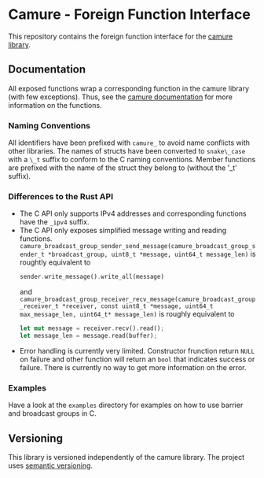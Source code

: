 # Camure - Foreign Function Interface
This repository contains the foreign function interface for the [camure library](https://github.com/soehrl/camure).

## Documentation
All exposed functions wrap a corresponding function in the camure library (with few exceptions).
Thus, see the [camure documentation](https://docs.rs/camure/) for more information on the functions.

### Naming Conventions
All identifiers have been prefixed with `camure_` to avoid name conflicts with other libraries.
The names of structs have been converted to `snake\_case` with a `\_t` suffix to conform to the C naming conventions.
Member functions are prefixed with the name of the struct they belong to (without the '\_t' suffix).

### Differences to the Rust API
* The C API only supports IPv4 addresses and corresponding functions have the `_ipv4` suffix.
* The C API only exposes simplified message writing and reading functions.
  `camure_broadcast_group_sender_send_message(camure_broadcast_group_sender_t *broadcast_group, uint8_t *message, uint64_t message_len)` is roughtly equivalent to 
  ```rust
  sender.write_message().write_all(message)
  ```
  and `camure_broadcast_group_receiver_recv_message(camure_broadcast_group_receiver_t *receiver, const uint8_t *message, uint64_t max_message_len, uint64_t* message_len)` is roughly equivalent to
  ```rust
  let mut message = receiver.recv().read();
  let message_len = message.read(buffer);
  ```
* Error handling is currently very limited.
  Constructor frunction return `NULL` on failure and other function will return an `bool` that indicates success or failure.
  There is currently no way to get more information on the error.

### Examples
Have a look at the `examples` directory for examples on how to use barrier and broadcast groups in C.

## Versioning
This library is versioned independently of the camure library.
The project uses [semantic versioning](https://semver.org/).
